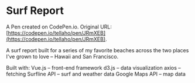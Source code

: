 # Surf Report

A Pen created on CodePen.io. Original URL: [https://codepen.io/tellaho/pen/JRmXEB](https://codepen.io/tellaho/pen/JRmXEB).

A surf report built for a series of my favorite beaches across the two places I've grown to love – Hawaii and San Francisco.

Built with:
Vue.js – front-end framework
d3.js – data visualization
axios – fetching
Surfline API – surf and weather data
Google Maps API – map data